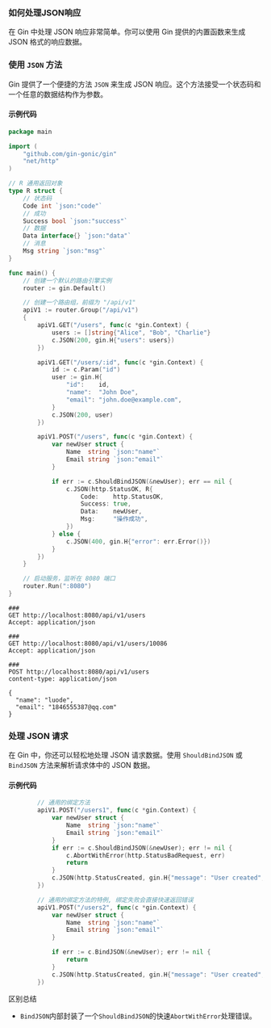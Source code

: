 ### 如何处理JSON响应

在 Gin 中处理 JSON 响应非常简单。你可以使用 Gin 提供的内置函数来生成 JSON 格式的响应数据。

### 使用 `JSON` 方法

Gin 提供了一个便捷的方法 `JSON` 来生成 JSON 响应。这个方法接受一个状态码和一个任意的数据结构作为参数。

#### 示例代码

```go
package main

import (
	"github.com/gin-gonic/gin"
	"net/http"
)

// R 通用返回对象
type R struct {
	// 状态码
	Code int `json:"code"`
	// 成功
	Success bool `json:"success"`
	// 数据
	Data interface{} `json:"data"`
	// 消息
	Msg string `json:"msg"`
}

func main() {
	// 创建一个默认的路由引擎实例
	router := gin.Default()

	// 创建一个路由组，前缀为 "/api/v1"
	apiV1 := router.Group("/api/v1")
	{
		apiV1.GET("/users", func(c *gin.Context) {
			users := []string{"Alice", "Bob", "Charlie"}
			c.JSON(200, gin.H{"users": users})
		})

		apiV1.GET("/users/:id", func(c *gin.Context) {
			id := c.Param("id")
			user := gin.H{
				"id":    id,
				"name":  "John Doe",
				"email": "john.doe@example.com",
			}
			c.JSON(200, user)
		})

		apiV1.POST("/users", func(c *gin.Context) {
			var newUser struct {
				Name  string `json:"name"`
				Email string `json:"email"`
			}

			if err := c.ShouldBindJSON(&newUser); err == nil {
				c.JSON(http.StatusOK, R{
					Code:    http.StatusOK,
					Success: true,
					Data:    newUser,
					Msg:     "操作成功",
				})
			} else {
				c.JSON(400, gin.H{"error": err.Error()})
			}
		})
	}

	// 启动服务，监听在 8080 端口
	router.Run(":8080")
}

```

```http
###
GET http://localhost:8080/api/v1/users
Accept: application/json

###
GET http://localhost:8080/api/v1/users/10086
Accept: application/json

###
POST http://localhost:8080/api/v1/users
content-type: application/json

{
  "name": "luode",
  "email": "1846555387@qq.com"
}
```

### 处理 JSON 请求

在 Gin 中，你还可以轻松地处理 JSON 请求数据。使用 `ShouldBindJSON` 或 `BindJSON` 方法来解析请求体中的 JSON 数据。

#### 示例代码

```go
		// 通用的绑定方法
		apiV1.POST("/users1", func(c *gin.Context) {
			var newUser struct {
				Name  string `json:"name"`
				Email string `json:"email"`
			}
			if err := c.ShouldBindJSON(&newUser); err != nil {
				c.AbortWithError(http.StatusBadRequest, err)
				return
			}
			c.JSON(http.StatusCreated, gin.H{"message": "User created", "user": newUser})
		})

		// 通用的绑定方法的特例, 绑定失败会直接快速返回错误
		apiV1.POST("/users2", func(c *gin.Context) {
			var newUser struct {
				Name  string `json:"name"`
				Email string `json:"email"`
			}

			if err := c.BindJSON(&newUser); err != nil {
				return
			}
			c.JSON(http.StatusCreated, gin.H{"message": "User created", "user": newUser})
		})
```

区别总结

- `BindJSON`内部封装了一个`ShouldBindJSON`的快速`AbortWithError`处理错误。

